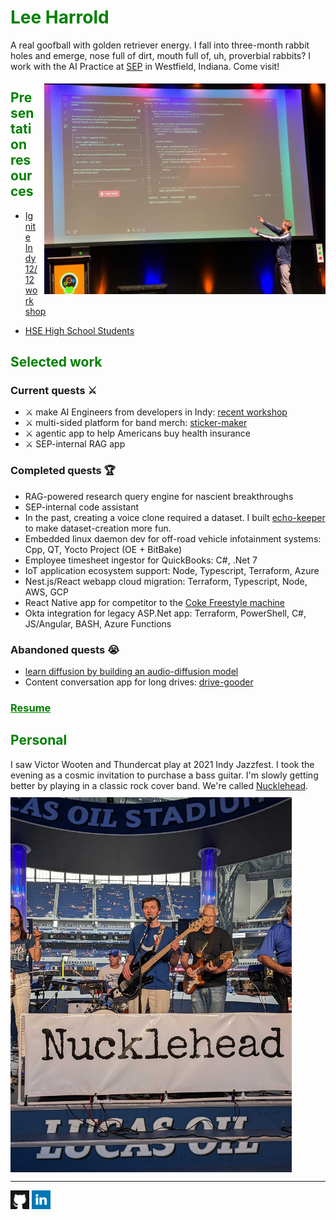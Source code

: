 # <span style="color:green">Lee Harrold</span>

A real goofball with golden retriever energy. I fall into three-month rabbit holes and emerge, nose full of dirt, mouth full of, uh, proverbial rabbits? I work with the AI Practice at <a href="https://sep.com/">SEP</a> in Westfield, Indiana. Come visit!

<img src="/assets/wizard_fingers.jpg" alt="Lee presenting a slideshow at a conference" width="450" style="float: right; margin: 5px 0 10px 10px;"/>

## <span style="color:green">Presentation resources</span>

- <a href="https://harrolee.github.io/IgniteIndyWorkshop12-12/landing.html">Ignite Indy 12/12 workshop</a>

- <a href="https://harrolee.github.io/HSE_devs.html">HSE High School Students</a>

## <span style="color:green">Selected work</span>

### Current quests ⚔️

- ⚔️ make AI Engineers from developers in Indy: [recent workshop](https://info.sep.com/ignite-indy-2024)
- ⚔️ multi-sided platform for band merch: [sticker-maker](https://github.com/Harrolee/sticker-maker)
- ⚔️ agentic app to help Americans buy health insurance
- ⚔️ SEP-internal RAG app

### Completed quests 🏆

- RAG-powered research query engine for nascient breakthroughs
- SEP-internal code assistant
- In the past, creating a voice clone required a dataset. I built <a href="https://github.com/Harrolee/echo-keeper">echo-keeper</a> to make dataset-creation more fun.
- Embedded linux daemon dev for off-road vehicle infotainment systems: Cpp, QT, Yocto Project (OE + BitBake)
- Employee timesheet ingestor for QuickBooks: C#, .Net 7
- IoT application ecosystem support: Node, Typescript, Terraform, Azure
- Nest.js/React webapp cloud migration: Terraform, Typescript, Node, AWS, GCP
- React Native app for competitor to the <a href="https://www.coca-colafreestyle.com/">Coke Freestyle machine</a>
- Okta integration for legacy ASP.Net app: Terraform, PowerShell, C#, JS/Angular, BASH, Azure Functions

### Abandoned quests 😭

- <a href="https://github.com/Harrolee/audio-diffusion">learn diffusion by building an audio-diffusion model</a>
- Content conversation app for long drives: <a href="https://github.com/Harrolee/drive-gooder">drive-gooder</a>

### <a style="color:green" href="./shortResume.pdf">Resume</a>

## <span style="color:green">Personal</span>

I saw Victor Wooten and Thundercat play at 2021 Indy Jazzfest. I took the evening as a cosmic invitation to purchase a bass guitar. I'm slowly getting better by playing in a classic rock cover band. We're called <a href="https://www.facebook.com/NuckleheadBand/">Nucklehead</a>.
<img src="/assets/lee_colts.jpg" alt="Lee playing bass guitar at a Colts game" width="450" style="display: block; margin: 10px 0;"/>

---

<a href="http://www.github.com/harrolee"><img src="https://raw.githubusercontent.com/edent/SuperTinyIcons/master/images/svg/github.svg" alt="Github icon" width=30></a>
<a href="https://www.linkedin.com/in/lee-harrold/"><img src="https://raw.githubusercontent.com/edent/SuperTinyIcons/master/images/svg/linkedin.svg" alt="LinkedIn icon" width=30></a>

<!-- update your twitter, Lee: -->
<!-- <a href="http://www.twitter.com/leeharroldtypes"><img src="https://raw.githubusercontent.com/edent/SuperTinyIcons/master/images/svg/twitter.svg" alt="Twitter icon" width=30></a> -->
